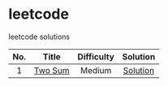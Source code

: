 # leetcode
leetcode solutions


|           No.            |           Title                                                |       Difficulty      | Solution                                 |
|:------------------------:|----------------------------------------------------------------|:---------------------:|:----------------------------------------:|
|1                         |[Two Sum](https://leetcode.com/problems/two-sum/)               |   Medium              | [Solution](../solutions/001_twoSum.py)   |
